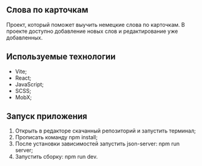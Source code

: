 ## Слова по карточкам
Проект, который поможет выучить немецкие слова по карточкам. В проекте доступно добавление новых слов и редактирование уже добавленных.

## Используемые технологии
  - Vite;
  - React;
  - JavaScript;
  - SCSS;
  - MobX;

## Запуск приложения 
1. Открыть в редакторе скачанный репозиторий и запустить терминал;
2. Прописать команду npm install;
3. После установки зависимостей запустить json-server: npm run server;
4. Запустить сборку: npm run dev.
